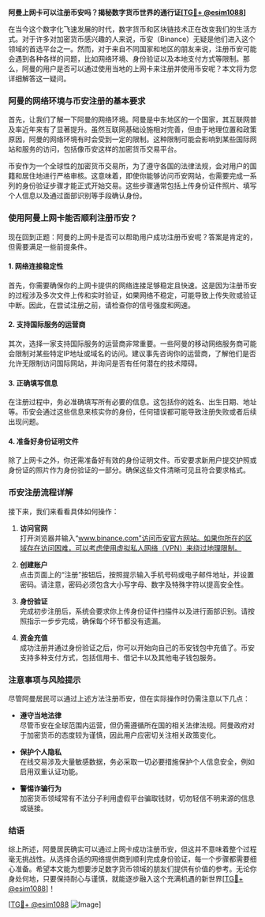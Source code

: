 **阿曼上网卡可以注册币安吗？揭秘数字货币世界的通行证[[TG💪+ @esim1088](https://t.me/s/esim1088)]**

在当今这个数字化飞速发展的时代，数字货币和区块链技术正在改变我们的生活方式。对于许多对加密货币感兴趣的人来说，币安（Binance）无疑是他们进入这个领域的首选平台之一。然而，对于来自不同国家和地区的朋友来说，注册币安可能会遇到各种各样的问题，比如网络环境、身份验证以及本地支付方式等限制。那么，阿曼的用户是否可以通过使用当地的上网卡来注册并使用币安呢？本文将为您详细解答这一疑问。

### 阿曼的网络环境与币安注册的基本要求

首先，让我们了解一下阿曼的网络环境。阿曼是中东地区的一个国家，其互联网普及率近年来有了显著提升。虽然互联网基础设施相对完善，但由于地理位置和政策原因，阿曼的网络环境有时会受到一定的限制。这种限制可能会影响到某些国际网站和服务的访问，包括像币安这样的加密货币交易平台。

币安作为一个全球性的加密货币交易所，为了遵守各国的法律法规，会对用户的国籍和居住地进行严格审核。这意味着，即使你能够访问币安网站，也需要完成一系列的身份验证步骤才能正式开始交易。这些步骤通常包括上传身份证件照片、填写个人信息以及通过面部识别等手段确认身份。

### 使用阿曼上网卡能否顺利注册币安？

现在回到正题：阿曼的上网卡是否可以帮助用户成功注册币安呢？答案是肯定的，但需要满足一些前提条件。

#### 1. 网络连接稳定性
首先，你需要确保你的上网卡提供的网络连接足够稳定且快速。这是因为注册币安的过程涉及多次文件上传和实时验证，如果网络不稳定，可能导致上传失败或验证中断。因此，在尝试注册之前，请检查你的信号强度和网速。

#### 2. 支持国际服务的运营商
其次，选择一家支持国际服务的运营商非常重要。一些阿曼的移动网络服务商可能会限制对某些特定IP地址或域名的访问。建议事先咨询你的运营商，了解他们是否允许无限制访问国际网站，并询问是否有任何潜在的技术障碍。

#### 3. 正确填写信息
在注册过程中，务必准确填写所有必要的信息。这包括你的姓名、出生日期、地址等。币安会通过这些信息来核实你的身份，任何错误都可能导致注册失败或者后续出现问题。

#### 4. 准备好身份证明文件
除了上网卡之外，你还需准备好有效的身份证明文件。币安要求新用户提交护照或身份证的照片作为身份验证的一部分。确保这些文件清晰可见且符合要求格式。

### 币安注册流程详解

接下来，我们来看看具体如何操作：

1. **访问官网**  
   打开浏览器并输入“www.binance.com”访问币安官方网站。如果你所在的区域存在访问困难，可以考虑使用虚拟私人网络（VPN）来绕过地理限制。

2. **创建账户**  
   点击页面上的“注册”按钮后，按照提示输入手机号码或电子邮件地址，并设置密码。请注意，密码必须包含大小写字母、数字及特殊字符以提高安全性。

3. **身份验证**  
   完成初步注册后，系统会要求你上传身份证件扫描件以及进行面部识别。请按照指示一步步完成，确保每个环节都没有遗漏。

4. **资金充值**  
   成功注册并通过身份验证之后，你可以开始向自己的币安钱包中充值了。币安支持多种支付方式，包括信用卡、借记卡以及其他电子钱包服务。

### 注意事项与风险提示

尽管阿曼居民可以通过上述方法注册币安，但在实际操作时仍需注意以下几点：

- **遵守当地法律**  
  尽管币安在全球范围内运营，但仍需遵循所在国的相关法律法规。阿曼政府对于加密货币的态度较为谨慎，因此用户应密切关注相关政策变化。

- **保护个人隐私**  
  在线交易涉及大量敏感数据，务必采取一切必要措施保护个人信息安全，例如启用双重认证功能。

- **警惕诈骗行为**  
  加密货币领域常有不法分子利用虚假平台骗取钱财，切勿轻信不明来源的信息或链接。

### 结语

综上所述，阿曼居民确实可以通过上网卡成功注册币安，但这并不意味着整个过程毫无挑战性。从选择合适的网络提供商到顺利完成身份验证，每一个步骤都需要细心准备。希望本文能为想要涉足数字货币领域的朋友们提供有价值的参考。无论你身处何地，只要保持耐心与谨慎，就能逐步融入这个充满机遇的新世界[[TG💪+ @esim1088](https://t.me/s/esim1088)]！

[[TG💪+ @esim1088](https://t.me/s/esim1088) ![Image](https://i.postimg.cc/4NQfJmqS/Snipaste-2025-05-13-00-14-12.png)]